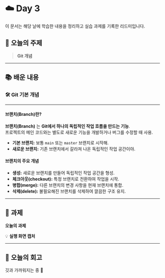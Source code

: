 # ☁️ Day 3
이 문서는 해당 날에 학습한 내용을 정리하고 실습 과제를 기록한 리드미입니다.

## 🔖 오늘의 주제
> **Git 개념**

---

## 📚 배운 내용

### 🛠️ Git 기본 개념

---
#### **브랜치(Branch)란?**

**브랜치(Branch)** 는 **Git에서 하나의 독립적인 작업 흐름을 만드는 기능**.       
프로젝트의 메인 코드와는 별도로 새로운 기능을 개발하거나 버그를 수정할 때 사용.

- **기본 브랜치:** 보통 `main` 또는 `master` 브랜치로 시작해.
- **새로운 브랜치:** 기존 브랜치에서 갈라져 나온 독립적인 작업 공간이야.

#### **브랜치의 주요 개념**

- **생성:** 새로운 브랜치를 만들어 독립적인 작업 공간을 형성.
- **체크아웃(checkout):** 특정 브랜치로 전환하여 작업을 시작.
- **병합(merge):** 다른 브랜치의 변경 사항을 현재 브랜치에 통합.
- **삭제(delete):** 불필요해진 브랜치를 삭제하여 깔끔한 구조 유지.



---

## 📝 과제

**오늘의 과제**


💡 **실행 화면 캡처**

---

## 💭 오늘의 회고
깃과 가까워지는 중 🎀
